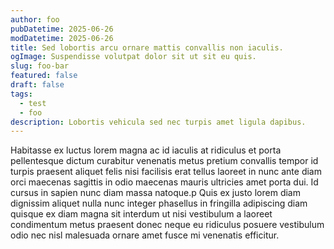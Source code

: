 ```yaml
---
author: foo
pubDatetime: 2025-06-26
modDatetime: 2025-06-26
title: Sed lobortis arcu ornare mattis convallis non iaculis.
ogImage: Suspendisse volutpat dolor sit ut sit eu quis.
slug: foo-bar
featured: false
draft: false
tags:
  - test
  - foo
description: Lobortis vehicula sed nec turpis amet ligula dapibus.
---
```

Habitasse ex luctus lorem magna ac id iaculis at ridiculus et porta pellentesque dictum curabitur venenatis metus pretium convallis tempor id turpis praesent aliquet felis nisi facilisis erat tellus laoreet in nunc ante diam orci maecenas sagittis in odio maecenas mauris ultricies amet porta dui. Id cursus in sapien nunc diam massa natoque.p Quis ex justo lorem diam dignissim aliquet nulla nunc integer phasellus in fringilla adipiscing diam quisque ex diam magna sit interdum ut nisi vestibulum a laoreet condimentum metus praesent donec neque eu ridiculus posuere vestibulum odio nec nisl malesuada ornare amet fusce mi venenatis efficitur.